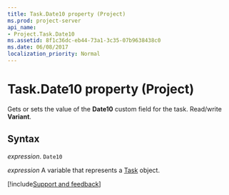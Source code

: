 ```yaml
---
title: Task.Date10 property (Project)
ms.prod: project-server
api_name:
- Project.Task.Date10
ms.assetid: 8f1c36dc-eb44-73a1-3c35-07b9638438c0
ms.date: 06/08/2017
localization_priority: Normal
---
```



# Task.Date10 property (Project)

Gets or sets the value of the  **Date10** custom field for the task. Read/write **Variant**.


## Syntax

_expression_. `Date10`

_expression_ A variable that represents a [Task](./Project.Task.md) object.

[!include[Support and feedback](~/includes/feedback-boilerplate.md)]